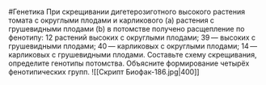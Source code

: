 #Генетика 
При скрещивании дигетерозиготного высокого растения томата с округлыми плодами и карликового (a) растения с грушевидными плодами (b) в потомстве получено расщепление по фенотипу: 12 растений высоких с округлыми плодами; 39 — высоких с грушевидными плодами; 40 — карликовых с округлыми плодами; 14 — карликовых с грушевидными плодами. Составьте схему скрещивания, определите генотипы потомства. Объясните формирование четырёх фенотипических групп.
![[Скрипт Биофак-186.jpg|400]]